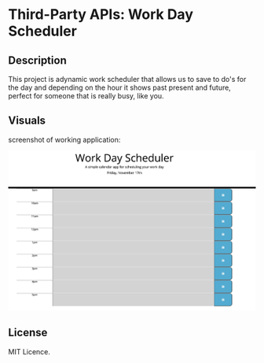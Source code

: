  # Third-Party APIs: Work Day Scheduler

## Description
This project is adynamic work scheduler that allows us to save to do's for the day and depending on the hour it shows past present and future, perfect for someone that is really busy, like you.

## Visuals

screenshot of working application:
  
![images/demo.jpeg](images/demo.jpeg)

## License

MIT Licence.

